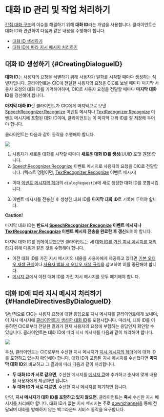 # 대화 ID 관리 및 작업 처리하기

[간접 대화 구조](/CIC/CIC_Overview.md#IndirectDialogue)의 이슈를 해결하기 위해 **대화 ID**라는 개념을 사용합니다. 클라이언트는 대화 ID와 관련하여 다음과 같은 내용을 수행해야 합니다.

* [대화 ID 생성하기](#CreatingDialogueID)
* [대화 ID에 따라 지시 메시지 처리하기](#HandleDirectivesByDialogueID)

## 대화 ID 생성하기 {#CreatingDialogueID}

**대화 ID**는 사용자의 요청을 식별하기 위해 사용자가 발화를 시작할 때마다 생성하는 식별자입니다. 클라이언트는 CIC에 전달한 사용자의 요청을 CIC로 보낼 때마다 마지막 사용자 요청의 대화 ID를 기억해야하며, CIC로 사용자 요청을 전달할 때마다 **마지막 대화 ID**를 갱신해야 합니다.

**마지막 대화 ID**란 클라이언트가 CIC에게 마지막으로 보낸 [SpeechRecognizer.Recognize](/CIC/References/CICInterface/SpeechRecognizer.md#Recognize) 이벤트 메시지나 [TextRecognizer.Recognize](/CIC/References/CICInterface/TextRecognizer.md#Recognize) 이벤트 메시지에 포함된 대화 ID이며, 클라이언트는 이 마지막 대화 ID를 잘 저장해 두어야 합니다.

클라이언트는 다음과 같이 동작을 수행해야 합니다.

![](/CIC/Resources/Images/CIC_Dialogue_ID_Creation.svg)

1. 사용자가 새로운 대화를 시작할 때마다 **새로운 대화 ID를 생성**(UUID 포맷 권장)합니다.
2. [SpeechRecognizer.Recognize](/CIC/References/CICInterface/SpeechRecognizer.md#Recognize) 이벤트 메시지로 사용자의 요청을 CIC로 전달합니다. (텍스트 명령이면, [TextRecognizer.Recognize](/CIC/References/CICInterface/TextRecognizer.md#Recognize) 이벤트 메시지)
  * 이때 [이벤트 메시지의 헤더](/CIC/References/CIC_API.md#Event)의 `dialogRequestId`에 새로 생성한 대화 ID를 포함시킵니다.
3. 이벤트 메시지를 전송한 후 생성한 대화 ID를 **마지막 대화 ID**로 기록해 두어야 합니다.

<div class="danger">
<p><strong>Caution!</strong></p>
<p>마지막 대화 ID는 <strong>반드시 <a href="/CIC/References/CICInterface/SpeechRecognizer.md#Recognize">SpeechRecognizer.Recognize</a> 이벤트 메시지나 <a href="/CIC/References/CICInterface/TextRecognizer.md#Recognize">TextRecognizer.Recognize</a> 이벤트 메시지 전송을 완료한 후 갱신</strong>되어야 합니다.</p>
</div>

마지막 대화 ID를 업데이트했으면 클라이언트는 새 [대화 ID를 가진 지시 메시지를 처리하기](#HandleDirectivesByDialogueID) 위해 다음과 같은 것을 수행해야 합니다.

* 이전 대화 ID를 가진 지시 메시지의 내용을 사용자에게 제공하고 있다면 [기본 오디오 재생 규칙](/Design/Design_Guideline_For_Client_Hardware.md#AudioInterruptionRule)이나 [사용자 발화 시 오디오 재생 규칙](/Design/Design_Guideline_For_Client_Hardware.md#AudioInterruptionRuleForUserUtterance)을 참고하여 이를 중단해야 합니다.
* [메시지 큐](/CIC/Guides/Interact_with_CIC.md#ManageMessageQ)에서 이전 대화 ID를 가진 지시 메시지를 모두 폐기해야 합니다.

## 대화 ID에 따라 지시 메시지 처리하기 {#HandleDirectivesByDialogueID}

일반적으로 CIC는 사용자 요청에 대한 응답으로 지시 메시지를 클라이언트에게 보내며, 이 지시 메시지에 [클라이언트가 생성한 대화 ID](#CreatingDialogueID)를 포함시킵니다. 따라서, 대화 ID를 이용하면 CIC로부터 전달된 결과가 현재 사용자의 요청에 부합하는 응답인지 확인할 수 있습니다. 클라이언트는 대화 ID에 따라 지시 메시지를 다음과 같이 처리해야 합니다.

![](/CIC/Resources/Images/CIC_Handle_Directives_By_Dialogue_ID.svg)

우선, 클라이언트는 CIC로부터 수신한 지시 메시지가 [지시 메시지의 헤더](/CIC/References/CIC_API.md#Directive)에에 대화 ID를 포함하고 있는지 확인해야 합니다. 대화 ID가 포함된 지시 메시지를 수신했다면 **마지막 대화 ID**와 비교하고 그 결과에 따라 다음과 같이 처리합니다.

* **두 대화 ID가 서로 같으면**, 수신한 메시지를 [메시지 큐](/CIC/Guides/Interact_with_CIC.md#ManageMessageQ)에 추가하고 순서에 맞게 내용을 사용자에게 제공하면 됩니다.
* **두 대화 ID가 서로 다르면**, 수신한 지시 메시지를 폐기하면 됩니다.

만약, **지시 메시지가 대화 ID를 포함하고 있지 않으면**, 클라이언트는 **즉시** 수신한 지시 메시지를 처리해야 합니다. 대화 ID가 없는 지시 메시지는 주로 [downchannel](/CIC/References/CIC_API.md#EstablishDownchannel)을 통해 전달되며 대화를 방해하지 않는 백그라운드 서비스 동작을 요구합니다.
